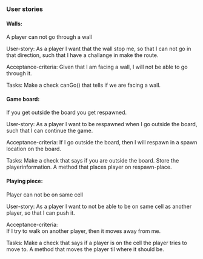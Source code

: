 ### User stories

#### Walls: 
A player can not go through a wall

User-story:
As a player I want that the wall stop me, so that I can not go in that direction, such that I have a challange in
make the route.

Acceptance-criteria: 
Given that I am facing a wall, I will not be able to go through it.

Tasks:
Make a check canGo() that tells if we are facing a wall.


#### Game board:
If you get outside the board you get respawned.

User-story:
As a player I want to be respawned when I go outside the board, such that I can continue the game.

Acceptance-criteria: 
If I go outside the board, then I will respawn in a spawn location on the board.

Tasks:
Make a check that says if you are outside the board. Store the playerinformation. A method that places player on respawn-place.

#### Playing piece:
Player can not be on same cell

User-story:
As a player I want to not be able to be on same cell as another player, so that I can push it.

Acceptance-criteria:  
If I try to walk on another player, then it moves away from me.

Tasks:
Make a check that says if a player is on the cell the player tries to move to. A method that moves the player til 
where it should be.